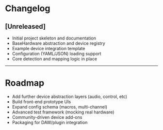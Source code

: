 # Changelog

## [Unreleased]
- Initial project skeleton and documentation
- BaseHardware abstraction and device registry
- Example device integration template
- Configuration (YAML/JSON) loading support
- Core detection and mapping logic in place

---

# Roadmap

- Add further device abstraction layers (audio, control, etc)
- Build front-end prototype UIs
- Expand config schema (macros, multi-channel)
- Advanced test framework (mocking real hardware)
- Community-driven device add-ons
- Packaging for DAW/plugin integration
